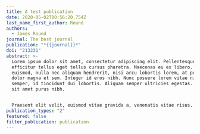 ```yaml
---
title: A test publication
date: 2020-05-02T00:56:20.754Z
last_name_first_author: Round
authors:
  - James Round
journal: The best journal
publication: "*{{journal}}*"
doi: "213231"
abstract: >-
  Lorem ipsum dolor sit amet, consectetur adipiscing elit. Pellentesque
  efficitur tellus eget tellus cursus pharetra. Maecenas eu ex libero. Ut
  euismod, nulla nec aliquam hendrerit, nisi arcu lobortis lorem, at pretium
  dolor magna et sem. Integer id eros nibh. Nunc posuere lorem vitae nibh
  semper, id tincidunt dui lobortis. Aliquam semper ultricies egestas. Nullam
  sit amet purus nibh.


  Praesent elit velit, euismod vitae gravida a, venenatis vitae risus. Nulla facilisi. Mauris nec purus lacus. Pellentesque interdum faucibus risus, vel dapibus nisl vestibulum et. In dictum venenatis odio, ut rhoncus nibh euismod non. Nullam lectus tellus, sollicitudin sed consequat ut, rhoncus in sapien. Nullam sit amet blandit turpis.
publication_types: "2"
featured: false
filter_publication: publication
---
```

